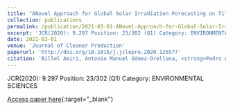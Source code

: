 ```yaml
---
title: "ANovel Approach for Global Solar Irradiation Forecasting on Tilted Plane using Hybrid Evolutionary Neural Networks"
collection: publications
permalink: /publication/2021-03-01-ANovel-Approach-for-Global-Solar-Irradiation-Forecasting-on-Tilted-Plane-using-Hybrid-Evolutionary-N
excerpt: 'JCR(2020): 9.297 Position: 23/302 (Q1) Category: ENVIRONMENTAL SCIENCES'
date: 2021-03-01
venue: 'Journal of Cleaner Production'
paperurl: 'http://doi.org/10.1016/j.jclepro.2020.125577'
citation: 'Billel Amiri, Antonio Manuel Gómez-Orellana, <strong>Pedro Antonio Gutiérrez</strong>, Rabah Dizene, César Hervás-Martínez, Kahina Dahmani, &quot;ANovel Approach for Global Solar Irradiation Forecasting on Tilted Plane using Hybrid Evolutionary Neural Networks.&quot; Journal of Cleaner Production, Vol. 287, 2021, pp.125577.'
---
```

JCR(2020): 9.297 Position: 23/302 (Q1) Category: ENVIRONMENTAL SCIENCES

[Access paper here](http://doi.org/10.1016/j.jclepro.2020.125577){:target="_blank"}
